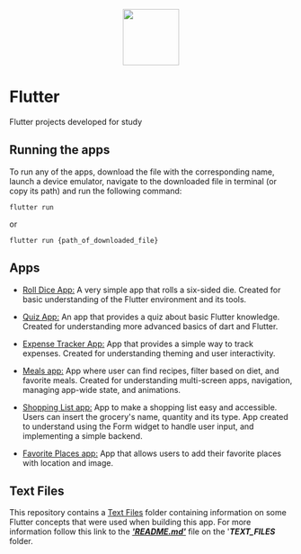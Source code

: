<p align="center">
<img src="https://upload.wikimedia.org/wikipedia/commons/1/17/Google-flutter-logo.png" height=100>
</p>

# Flutter

 Flutter projects developed for study

## Running the apps

To run any of the apps, download the file with the corresponding name, launch a device emulator, navigate to the downloaded file in terminal (or copy its path) and run the following command:

```shell
flutter run
```

or

```shell
flutter run {path_of_downloaded_file}
```

## Apps

- [Roll Dice App:](roll_dice_app) A very simple app that rolls a six-sided die. Created for basic understanding of the Flutter environment and its tools.

- [Quiz App:](quiz_app) An app that provides a quiz about basic Flutter knowledge. Created for understanding more advanced basics of dart and Flutter.

- [Expense Tracker App:](expense_tracker_app) App that provides a simple way to track expenses. Created for understanding theming and user interactivity.

- [Meals app:](meals_app) App where user can find recipes, filter based on diet, and favorite meals. Created for understanding multi-screen apps, navigation, managing app-wide state, and animations.

- [Shopping List app:](shopping_list_app) App to make a shopping list easy and accessible. Users can insert the grocery's name, quantity and its type. App created to understand using the Form widget to handle user input, and implementing a simple backend.

- [Favorite Places app:](favorite_places_app) App that allows users to add their favorite places with location and image.

## Text Files

This repository contains a [Text Files](TEXT_FILES/) folder containing information on some Flutter concepts that were used when building this app. For more information follow this link to the [***'README.md'***](TEXT_FILES/README.md) file on the '***TEXT_FILES*** folder.
